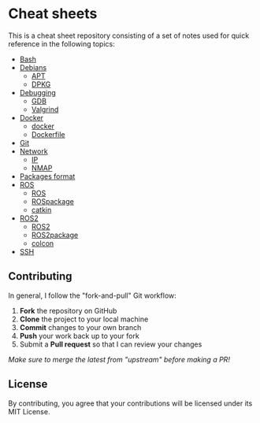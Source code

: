 # Cheat sheets
This is a cheat sheet repository consisting of a set of notes used for quick reference in the following topics:

- [Bash](https://github.com/YueErro/cheatsheets/blob/master/cheat_sheets/bash.md)
- [Debians](https://github.com/YueErro/cheatsheets/tree/master/cheat_sheets/debians)
  - [APT](https://github.com/YueErro/cheatsheets/blob/master/cheat_sheets/debians/apt.md)
  - [DPKG](https://github.com/YueErro/cheatsheets/blob/master/cheat_sheets/debians/dpkg.md)
- [Debugging](https://github.com/YueErro/cheatsheets/tree/master/cheat_sheets/debugging)
  - [GDB](https://github.com/YueErro/cheatsheets/blob/master/cheat_sheets/debugging/gdb.md)
  - [Valgrind](https://github.com/YueErro/cheatsheets/blob/master/cheat_sheets/debugging/valgrind.md)
- [Docker](https://github.com/YueErro/cheatsheets/tree/master/cheat_sheets/docker)
  - [docker](https://github.com/YueErro/cheatsheets/blob/master/cheat_sheets/docker/docker.md)
  - [Dockerfile](https://github.com/YueErro/cheatsheets/blob/master/cheat_sheets/docker/Dockerfile.md)
- [Git](https://github.com/YueErro/cheatsheets/blob/master/cheat_sheets/git.md)
- [Network](https://github.com/YueErro/cheatsheets/tree/master/cheat_sheets/network)
  - [IP](https://github.com/YueErro/cheatsheets/blob/master/cheat_sheets/network/ip.md)
  - [NMAP](https://github.com/YueErro/cheatsheets/blob/master/cheat_sheets/network/nmap.md)
- [Packages format](https://github.com/YueErro/cheatsheets/blob/master/cheat_sheets/packages_format.md)
- [ROS](https://github.com/YueErro/cheatsheets/tree/master/cheat_sheets/ROS)
  - [ROS](https://github.com/YueErro/cheatsheets/blob/master/cheat_sheets/ROS/ROS.md)
  - [ROSpackage](https://github.com/YueErro/cheatsheets/blob/master/cheat_sheets/ROS/ROSpackage.md)
  - [catkin](https://github.com/YueErro/cheatsheets/blob/master/cheat_sheets/ROS/catkin.md)
- [ROS2](https://github.com/YueErro/cheatsheets/tree/master/cheat_sheets/ROS2)
  - [ROS2](https://github.com/YueErro/cheatsheets/blob/master/cheat_sheets/ROS2/ROS2.md)
  - [ROS2package](https://github.com/YueErro/cheatsheets/blob/master/cheat_sheets/ROS2/ROS2package.md)
  - [colcon](https://github.com/YueErro/cheatsheets/blob/master/cheat_sheets/ROS2/colcon.md)
- [SSH](https://github.com/YueErro/cheatsheets/blob/master/cheat_sheets/ssh.md)

## Contributing
In general, I follow the "fork-and-pull" Git workflow:
1. **Fork** the repository on GitHub
2. **Clone** the project to your local machine
3. **Commit** changes to your own branch
4. **Push** your work back up to your fork
5. Submit a **Pull request** so that I can review your changes

_Make sure to merge the latest from "upstream" before making a PR!_

## License
By contributing, you agree that your contributions will be licensed under its MIT License.

